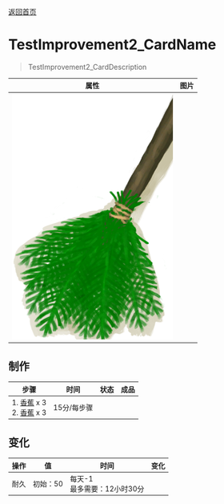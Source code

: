 [返回首页](index.md)  
# TestImprovement2_CardName  
> TestImprovement2_CardDescription  
  
  属性  |   图片   
 ----  |  ----:   
   |  ![](Sprite/Broom.png)   
  
## 制作  
步骤  |  时间  |  状态  |  成品  
----  |  ----  |  ----  |  ----  
1. [香蕉](Banana.md) x 3<br>2. [香蕉](Banana.md) x 3  |  15分/每步骤  |    |    
## 变化  
操作  |  值  |  时间  |  变化  
----  |  ----  |  ----  |  ----  
耐久  |  初始：50  |  每天-1<br>最多需要：12小时30分  |    
